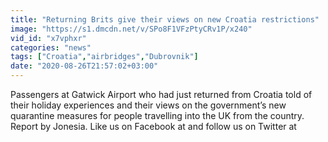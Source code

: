 ```yaml
---
title: "Returning Brits give their views on new Croatia restrictions"
image: "https://s1.dmcdn.net/v/SPo8F1VFzPtyCRv1P/x240"
vid_id: "x7vphxr"
categories: "news"
tags: ["Croatia","airbridges","Dubrovnik"]
date: "2020-08-26T21:57:02+03:00"
---
```

Passengers at Gatwick Airport who had just returned from Croatia told of their holiday experiences and their views on the government’s new quarantine measures for people travelling into the UK from the country. Report by Jonesia. Like us on Facebook at  and follow us on Twitter at 
